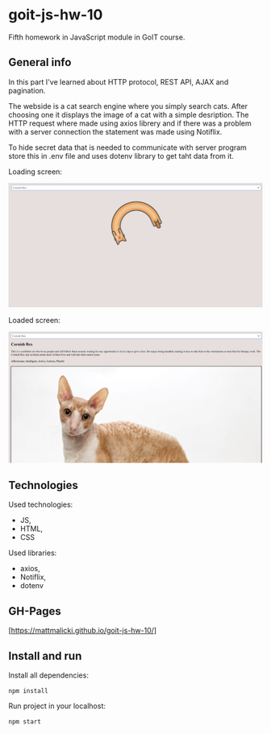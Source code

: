 # goit-js-hw-10

Fifth homework in JavaScript module in GoIT course.

## General info

In this part I've learned about HTTP protocol, REST API, AJAX and pagination.

The webside is a cat search engine where you simply search cats. After choosing
one it displays the image of a cat with a simple desription. The HTTP request
where made using axios librery and if there was a problem with a server
connection the statement was made using Notiflix.

To hide secret data that is needed to communicate with server program store this
in .env file and uses dotenv library to get taht data from it.

Loading screen:

![Loading screen][picture1]

Loaded screen:

![Loaded screen][picture2]

## Technologies

Used technologies:

- JS,
- HTML,
- CSS

Used libraries:

- axios,
- Notiflix,
- dotenv

## GH-Pages

[https://mattmalicki.github.io/goit-js-hw-10/]

## Install and run

Install all dependencies:

```shell
npm install
```

Run project in your localhost:

```shell
npm start
```

[picture1]: ./goit-js-hw-10_1.png
[picture2]: ./goit-js-hw-10_2.png
